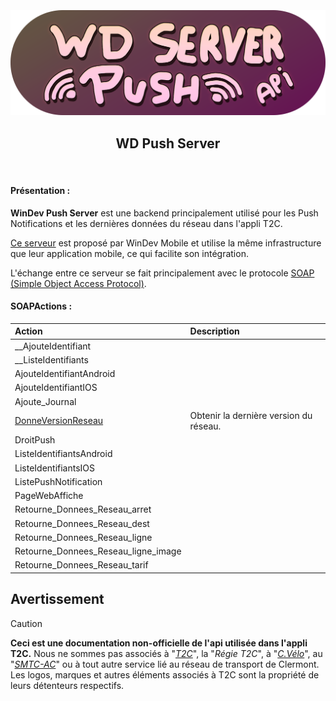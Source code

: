 <h3 align="center">
  <br>
  <img src="https://github.com/dumb-software/T2C-API-Documentation/blob/main/.github/assets/push.png?raw=true" width="550px" alt="WD Push Server Logo"/>
  <br>
  <h2 align="center">WD Push Server</h2>
  <br>
</h3>

#### Présentation :

**WinDev Push Server** est une backend principalement utilisé pour les Push Notifications et les dernières données du réseau dans l'appli T2C.

[Ce serveur](https://help.windev.com/fr-FR/?1000021015) est proposé par WinDev Mobile et utilise la même infrastructure que leur application mobile, ce qui facilite son intégration.

L'échange entre ce serveur se fait principalement avec le protocole [SOAP (Simple Object Access Protocol)](https://fr.wikipedia.org/wiki/SOAP).


#### SOAPActions :

| Action                              | Description                                     |
| :---------------------------------- | :---------------------------------------------- |
| __AjouteIdentifiant                 ||
| __ListeIdentifiants                 ||
| AjouteIdentifiantAndroid            ||
| AjouteIdentifiantIOS                ||
| Ajoute_Journal                      ||
| [DonneVersionReseau](https://github.com/dumb-software/T2C-API-Documentation/blob/main/docs/WD_Push/DonneVersionReseau.md)                  | Obtenir la dernière version du réseau. |
| DroitPush                           ||
| ListeIdentifiantsAndroid            ||
| ListeIdentifiantsIOS                ||
| ListePushNotification               ||
| PageWebAffiche                      ||
| Retourne_Donnees_Reseau_arret       ||
| Retourne_Donnees_Reseau_dest        ||
| Retourne_Donnees_Reseau_ligne       ||
| Retourne_Donnees_Reseau_ligne_image ||
| Retourne_Donnees_Reseau_tarif       ||

## Avertissement
>[!CAUTION]
> **Ceci est une documentation non-officielle de l'api utilisée dans l'appli T2C.**
> Nous ne sommes pas associés à "*[T2C](https://www.t2c.fr/)*", la "*Régie T2C*", à "*[C.Vélo](https://www.c-velo.fr/)*", au "*[SMTC-AC](https://www.smtc-clermont-agglo.fr/)*" ou à tout autre service lié au réseau de transport de Clermont.
> Les logos, marques et autres éléments associés à T2C sont la propriété de leurs détenteurs respectifs.
